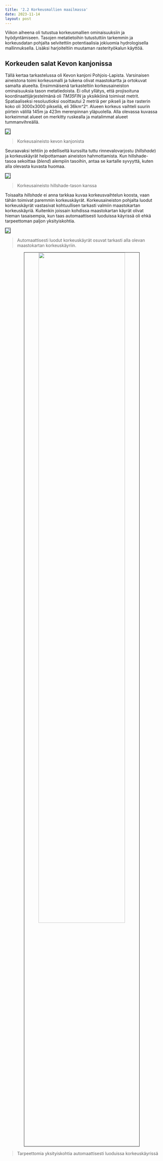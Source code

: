 ```yaml
---
title: '2.2 Korkeusmallien maailmassa'
date: 2023-11-14
layout: post
---
```


Viikon aiheena oli tutustua korkeusmallien ominaisuuksiin ja hyödyntämiseen. Tasojen metatietoihin tutustuttiin tarkemmin ja korkeusdatan pohjalta selvitettiin potentiaalisia jokiuomia hydrologisella mallinnuksella. Lisäksi harjoiteltiin muutaman rasterityökalun käyttöä.

<!--excerpt_end-->

## Korkeuden salat Kevon kanjonissa

Tällä kertaa tarkastelussa oli Kevon kanjoni Pohjois-Lapista. Varsinaisen aineistona toimi korkeusmalli ja tukena olivat maastokartta ja ortokuvat samalta alueelta.
Ensimmäisenä tarkasteltiin korkeusaineiston ominaisuuksia tason metatiedoista. Ei ollut yllätys, että projisoituna koordinaattijärjestelmänä oli _TM35FIN_ ja yksikköinä toimivat metrit. Spatiaaliseksi resoluutioksi osoittautui 2 metriä per pikseli ja itse rasterin koko oli 3000x3000 pikseliä, eli 36km^2^.
Alueen korkeus vaihteli suurin piirtein välillä 145m ja 423m merenpinnan yläpuolella. Alla olevassa kuvassa korkeimmat alueet on merkitty ruskealla ja matalimmat alueet tummanvihreällä.

<img src="{{ site.base_url }}{% link /assets/imgs/GIS2/highest&lowest.PNG %}" border="1">

> Korkeusaineisto kevon kanjonista

Seuraavaksi tehtiin jo edelliseltä kurssilta tuttu rinnevalovarjostu (_hillshade_) ja korkeuskäyrät helpottamaan aineiston hahmottamista. Kun hillshade-tasoa sekoittaa (_blend_) alempiin tasoihin, antaa se kartalle syvyyttä, kuten alla olevasta kuvasta huomaa.

<img src="{{ site.base_url }}{% link /assets/imgs/GIS2/highest&lowest_hillshade.PNG %}" border="1">

> Korkeusaineisto hillshade-tason kanssa

Toisaalta _hillshade_ ei anna tarkkaa kuvaa korkeusvaihtelun koosta, vaan tähän toimivat paremmin korkeuskäyrät.
Korkeusaineiston pohjalta luodut korkeuskäyrät vastasivat kohtuullisen tarkasti valmiin maastokartan korkeuskäyriä. Kuitenkin joissain kohdissa maastokartan käyrät olivat hieman tasaisempia, kun taas automaattisesti luoduissa käyrissä oli ehkä tarpeettoman paljon yksityiskohtia.

<img src="{{ site.base_url }}{% link /assets/imgs/GIS2/contours.PNG %}" border="1">

> Automaattisesti luodut korkeuskäyrät osuvat tarkasti alla olevan maastokartan korkeuskäyriin.

<p align="center">
<img src="{{ site.base_url }}{% link /assets/imgs/GIS2/contours_detail.PNG %}" width="75%" border="1">
</p>

> Tarpeettomia yksityiskohtia automaattisesti luoduissa korkeuskäyrissä
